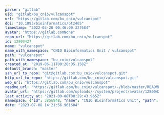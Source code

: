 ```yaml
---
parser: "gitlab"
uid: "gitlab/bu_cnio/vulcanspot"
url: "https://gitlab.com/bu_cnio/vulcanspot"
doi: "10.1093/bioinformatics/btz465"
timestamp: "2022-03-20 00:46:09.327684"
avatar: "https://gitlab.comNone"
repo_url: "https://gitlab.com/bu_cnio/vulcanspot"
id: 12800427
name: "vulcanspot"
name_with_namespace: "CNIO Bioinformatics Unit / vulcanspot"
path: "vulcanspot"
path_with_namespace: "bu_cnio/vulcanspot"
created_at: "2019-06-11T09:28:05.158Z"
default_branch: "master"
ssh_url_to_repo: "git@gitlab.com:bu_cnio/vulcanspot.git"
http_url_to_repo: "https://gitlab.com/bu_cnio/vulcanspot.git"
web_url: "https://gitlab.com/bu_cnio/vulcanspot"
readme_url: "https://gitlab.com/bu_cnio/vulcanspot/-/blob/master/README.md"
avatar_url: "https://gitlab.com/uploads/-/system/project/avatar/12800427/logo.png"
last_activity_at: "2021-09-08T08:29:43.965Z"
namespace: {"id": 3856948, "name": "CNIO Bioinformatics Unit", "path": "bu_cnio", "kind": "group", "full_path": "bu_cnio", "parent_id": null, "avatar_url": "/uploads/-/system/group/avatar/3856948/Logo_BU.png", "web_url": "https://gitlab.com/groups/bu_cnio"}
date: "2023-07-08 14:21:56.961684"
---
```


